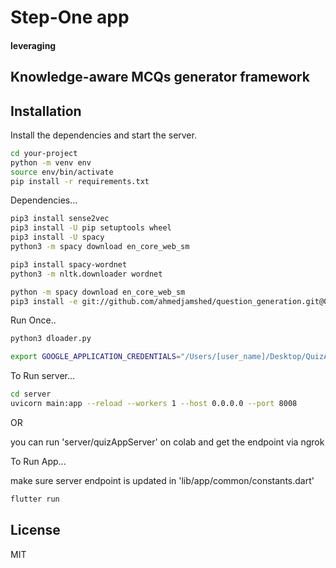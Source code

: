 # Step-One app 
#### leveraging
## Knowledge-aware MCQs generator framework



## Installation


Install the dependencies and start the server.

```sh
cd your-project
python -m venv env
source env/bin/activate
pip install -r requirements.txt
```

Dependencies...

```sh
pip3 install sense2vec
pip3 install -U pip setuptools wheel
pip3 install -U spacy
python3 -m spacy download en_core_web_sm

pip3 install spacy-wordnet
python3 -m nltk.downloader wordnet

python -m spacy download en_core_web_sm
pip3 install -e git://github.com/ahmedjamshed/question_generation.git@0.4.0#egg=question_generation

```

Run Once..

```sh
python3 dloader.py

export GOOGLE_APPLICATION_CREDENTIALS="/Users/[user_name]/Desktop/QuizApp/server/keyFile.json"
```

To Run server...

```sh
cd server
uvicorn main:app --reload --workers 1 --host 0.0.0.0 --port 8008
```

OR

you can run 'server/quizAppServer' on colab and get the endpoint via ngrok

To Run App...

make sure server endpoint is updated in 'lib/app/common/constants.dart'

```sh
flutter run
```

## License

MIT
